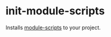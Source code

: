 # init-module-scripts

Installs [module-scripts](https://www.npmjs.com/package/module-scripts) to your project.
